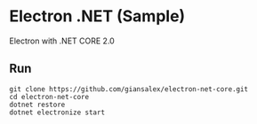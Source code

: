 # Electron .NET (Sample)

Electron with .NET CORE 2.0

## Run
```
git clone https://github.com/giansalex/electron-net-core.git
cd electron-net-core
dotnet restore
dotnet electronize start
```
